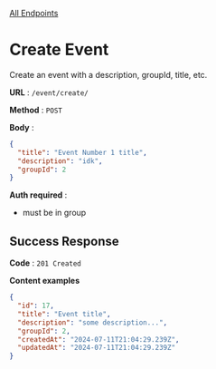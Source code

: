 [All Endpoints](../EventApi.md)

# Create Event

Create an event with a description, groupId, title, etc.

**URL** : `/event/create/`

**Method** : `POST`

**Body** :

```json
{
  "title": "Event Number 1 title",
  "description": "idk",
  "groupId": 2
}
```

**Auth required** :

- must be in group

## Success Response

**Code** : `201 Created`

**Content examples**

```json
{
  "id": 17,
  "title": "Event title",
  "description": "some description...",
  "groupId": 2,
  "createdAt": "2024-07-11T21:04:29.239Z",
  "updatedAt": "2024-07-11T21:04:29.239Z"
}
```
